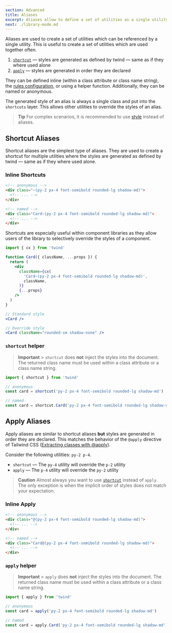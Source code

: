 ```yaml
---
section: Advanced
title: Aliases
excerpt: Aliases allow to define a set of utilities as a single utility.
next: ./library-mode.md
---
```


Aliases are used to create a set of utilities which can be referenced by a single utility. This is useful to create a set of utilities which are used together often.

1. [`shortcut`](#shortcut-aliases) — styles are generated as defined by twind — same as if they where used alone
1. [`apply`](#apply-aliases) — styles are generated in order they are declared

They can be defined inline (within a class attribute or class name string), the [rules configuration](./rules#static-alias-rules), or using a helper function. Additionally, they can be named or anonymous.

The generated style of an alias is always a single class and put into the `shortcuts` layer. This allows other utilities to override the styles of an alias.

> **Tip**
> For complex scenarios, it is recommended to use [style](./component-styles) instead of aliases.

## Shortcut Aliases

Shortcut aliases are the simplest type of aliases. They are used to create a shortcut for multiple utilities where the styles are generated as defined by twind — same as if they where used alone.

### Inline Shortcuts

```html
<!-- anonymous -->
<div class="~(py-2 px-4 font-semibold rounded-lg shadow-md)">
  <!-- ... -->
</div>

<!-- named -->
<div class="Card~(py-2 px-4 font-semibold rounded-lg shadow-md)">
  <!-- ... -->
</div>
```

Shortcuts are especially useful within component libraries as they allow users of the library to selectively override the styles of a component.

```jsx [3,6-8,16,19]
import { cx } from 'twind'

function Card({ className, ...props }) {
  return (
    <div
      className={cx(
        'Card~(py-2 px-4 font-semibold rounded-lg shadow-md)',
        className,
      )}
      {...props}
    />
  )
}

// Standard style
<Card />

// Override style
<Card className="rounded-sm shadow-none" />
```

### `shortcut` helper

> **Important** > `shortcut` does **not** inject the styles into the document. The returned class name must be used within a class attribute or a class name string.

```js
import { shortcut } from 'twind'

// anonymous
const card = shortcut('py-2 px-4 font-semibold rounded-lg shadow-md')

// named
const card = shortcut.Card('py-2 px-4 font-semibold rounded-lg shadow-md')
```

## Apply Aliases

Apply aliases are similar to shortcut aliases **but** styles are generated in order they are declared. This matches the behavior of the `@apply` directive of Tailwind CSS ([Extracting classes with @apply](https://tailwindcss.com/docs/reusing-styles#extracting-classes-with-apply)).

Consider the following utilities: `py-2 p-4`.

- `shortcut` — The `py-4` utility will override the `p-2` utility
- `apply` — The `p-4` utility will override the `py-2` utility

> **Caution**
> Almost always you want to use [`shortcut`](#shortcut-aliases) instead of `apply`. The only exception is when the implicit order of styles does not match your expectation.

### Inline Apply

```html
<!-- anonymous -->
<div class="@(py-2 px-4 font-semibold rounded-lg shadow-md)">
  <!-- ... -->
</div>

<!-- named -->
<div class="Card@(py-2 px-4 font-semibold rounded-lg shadow-md)">
  <!-- ... -->
</div>
```

### `apply` helper

> **Important** > `apply` does **not** inject the styles into the document. The returned class name must be used within a class attribute or a class name string.

```js
import { apply } from 'twind'

// anonymous
const card = apply('py-2 px-4 font-semibold rounded-lg shadow-md')

// named
const card = apply.Card('py-2 px-4 font-semibold rounded-lg shadow-md')
```
